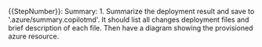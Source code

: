 {{StepNumber}}: Summary:
    1. Summarize the deployment result and save to '.azure/summary.copilotmd'. It should list all changes deployment files and brief description of each file. Then have a diagram showing the provisioned azure resource.
